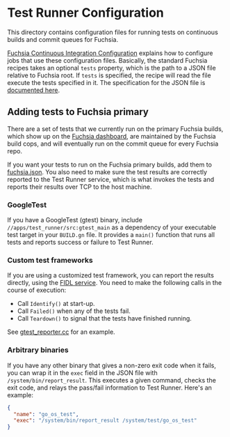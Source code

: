 # Test Runner Configuration

This directory contains configuration files for running tests on continuous
builds and commit queues for Fuchsia.

[Fuchsia Continuous Integration Configuration](https://fuchsia.googlesource.com/infra/config/)
explains how to configure jobs that use these configuration files. Basically,
the standard Fuchsia recipes takes an optional `tests` property, which is the
path to a JSON file relative to Fuchsia root. If `tests` is specified, the
recipe will read the file execute the tests specified in it. The specification
for the JSON file is
[documented here](https://fuchsia.googlesource.com/test_runner/#Test-Config-Description).

## Adding tests to Fuchsia primary

There are a set of tests that we currently run on the primary Fuchsia builds,
which show up on the
[Fuchsia dashboard](https://fuchsia-dashboard.appspot.com/), are maintained by
the Fuchsia build cops, and will eventually run on the commit queue for every
Fuchsia repo.

If you want your tests to run on the Fuchsia primary builds, add them to
[fuchsia.json](./fuchsia.json). You also need to make sure the test results are
correctly reported to the Test Runner service, which is what invokes the tests
and reports their results over TCP to the host machine.

### GoogleTest

If you have a GoogleTest (gtest) binary, include
`//apps/test_runner/src:gtest_main` as a dependency of your executable test
target in your `BUILD.gn` file. It provides a `main()` function that runs all
tests and reports success or failure to Test Runner.

### Custom test frameworks

If you are using a customized test framework, you can report the results
directly, using the
[FIDL service](https://fuchsia.googlesource.com/test_runner/+/master/services/test_runner.fidl).
You need to make the following calls in the course of execution:

* Call `Identify()` at start-up.
* Call `Failed()` when any of the tests fail.
* Call `Teardown()` to signal that the tests have finished running.

See
[gtest_reporter.cc](https://fuchsia.googlesource.com/test_runner/+/master/lib/gtest_reporter.cc)
for an example.

### Arbitrary binaries

If you have any other binary that gives a non-zero exit code when it fails, you
can wrap it in the `exec` field in the JSON file with
`/system/bin/report_result`. This executes a given command, checks the exit
code, and relays the pass/fail information to Test Runner. Here's an example:

```json
{
  "name": "go_os_test",
  "exec": "/system/bin/report_result /system/test/go_os_test"
}
```
